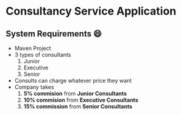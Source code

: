 # Consultancy Service Application

## System Requirements :smile:
- Maven Project
- 3 types of consultants 
	1. Junior
	1. Executive
	1. Senior
- Consults can charge whatever price they want 
- Company takes 
	1. **5% commision** from **Junior Consultants**
	1. **10% commision** from **Executive Consultants** 
	1. **15% commission** from **Senior Consultants**


